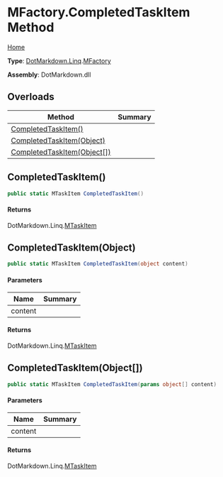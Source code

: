 # MFactory\.CompletedTaskItem Method

[Home](../../../../README.md)

**Type**: [DotMarkdown.Linq](../../README.md)\.[MFactory](../README.md)

**Assembly**: DotMarkdown\.dll

## Overloads

| Method | Summary |
| ------ | ------- |
| [CompletedTaskItem()](#DotMarkdown_Linq_MFactory_CompletedTaskItem) | |
| [CompletedTaskItem(Object)](#DotMarkdown_Linq_MFactory_CompletedTaskItem_System_Object_) | |
| [CompletedTaskItem(Object\[\])](#DotMarkdown_Linq_MFactory_CompletedTaskItem_System_Object___) | |

## CompletedTaskItem\(\)<a name="DotMarkdown_Linq_MFactory_CompletedTaskItem"></a>

```csharp
public static MTaskItem CompletedTaskItem()
```

#### Returns

DotMarkdown\.Linq\.[MTaskItem](../../MTaskItem/README.md)

## CompletedTaskItem\(Object\)<a name="DotMarkdown_Linq_MFactory_CompletedTaskItem_System_Object_"></a>

```csharp
public static MTaskItem CompletedTaskItem(object content)
```

#### Parameters

| Name | Summary |
| ---- | ------- |
| content | |

#### Returns

DotMarkdown\.Linq\.[MTaskItem](../../MTaskItem/README.md)

## CompletedTaskItem\(Object\[\]\)<a name="DotMarkdown_Linq_MFactory_CompletedTaskItem_System_Object___"></a>

```csharp
public static MTaskItem CompletedTaskItem(params object[] content)
```

#### Parameters

| Name | Summary |
| ---- | ------- |
| content | |

#### Returns

DotMarkdown\.Linq\.[MTaskItem](../../MTaskItem/README.md)


